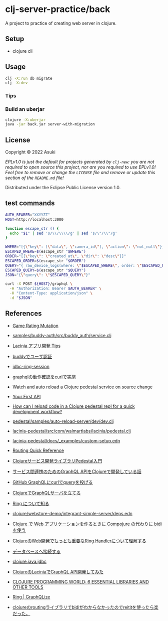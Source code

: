 # clj-server-practice/back

A project to practice of creating web server in clojure.

## Setup

- clojure cli

## Usage

```sh
clj -X:run db migrate
clj -X:dev
```

### Tips


### Build an uberjar

```sh
clojure -X:uberjar
java -jar back.jar server-with-migration
```

## License

Copyright © 2022 Asuki

_EPLv1.0 is just the default for projects generated by `clj-new`: you are not_
_required to open source this project, nor are you required to use EPLv1.0!_
_Feel free to remove or change the `LICENSE` file and remove or update this_
_section of the `README.md` file!_

Distributed under the Eclipse Public License version 1.0.

## test commands

```sh
AUTH_BEARER="XXYYZZ"
HOST=http://localhost:3000

function escape_str () {
  echo "$1" | sed 's/\\/\\\\/g' | sed 's/\"/\\"/g'
}

WHERE="[{\"key\": [\"data\", \"camera_id\"], \"action\": \"not_null\"}]"
ESCAPED_WHERE=$(escape_str "$WHERE")
ORDER="[{\"key\": \"created_at\", \"dir\": \"desc\"}]"
ESCAPED_ORDER=$(escape_str "$ORDER")
QUERY="{ raw_device_logs(where: \"$ESCAPED_WHERE\", order: \"$ESCAPED_ORDER\") { total list { id created_at data } } } }"
ESCAPED_QUERY=$(escape_str "$QUERY")
JSON="{\"query\": \"$ESCAPED_QUERY\"}"

curl -X POST ${HOST}/graphql \
  -H "Authorization: Bearer $AUTH_BEARER" \
  -H "Content-Type: application/json" \
  -d "$JSON"
```

## References

- [Game Rating Mutation](https://lacinia.readthedocs.io/en/latest/tutorial/rating-mutation.html)
- [samples/buddy-auth/src/buddy_auth/service.clj](https://github.com/pedestal/pedestal/blob/master/samples/buddy-auth/src/buddy_auth/service.clj)
- [Lacinia アプリ開発 Tips](https://qiita.com/223kazuki/items/50e5f62f19fed751ba40)
- [buddyでユーザ認証](https://qiita.com/totakke/items/30c0582ad9cdd6a34cba)
- [jdbc-ring-session](https://github.com/luminus-framework/jdbc-ring-session)
- [graphqlの動作確認をcurlで実施](https://asukiaaa.blogspot.com/2024/02/test-graphql-with-using-curl.html)
- [Watch and auto reload a Clojure pedestal service on source change ](https://dev.to/praburajan/watch-and-auto-reload-a-clojure-pedestal-service-on-save-4ehl)
- [Your First API](http://pedestal.io/guides/your-first-api)
- [How can I reload code in a Clojure pedestal repl for a quick development workflow?](https://stackoverflow.com/questions/36390571/how-can-i-reload-code-in-a-clojure-pedestal-repl-for-a-quick-development-workflo)
- [pedestal/samples/auto-reload-server/dev/dev.clj](https://github.com/pedestal/samples/blob/master/auto-reload-server/dev/dev.clj#L38)
- [lacinia-pedestal/src/com/walmartlabs/lacinia/pedestal.clj](https://github.com/walmartlabs/lacinia-pedestal/blob/88468c0c1ba0bc7a84fcafb20ce6150e48545e18/src/com/walmartlabs/lacinia/pedestal.clj)
- [lacinia-pedestal/docs/_examples/custom-setup.edn](https://github.com/walmartlabs/lacinia-pedestal/blob/e70f853ff96ac2c8f315bc5a6d429213df0c5d04/docs/_examples/custom-setup.edn)
- [Routing Quick Reference](http://pedestal.io/reference/routing-quick-reference)
- [Clojureサービス開発ライブラリPedestal入門](https://qiita.com/lagenorhynque/items/fbd66ebaa0352ec4253d)
- [サービス間連携のためのGraphQL APIをClojureで開発している話](https://tech-magazine.opt.ne.jp/entry/2021/01/13/124551)
- [GitHub GraphQLにcurlでqueryを投げる](https://qiita.com/ikemura23/items/4b0dd5a82abc9364638e)
- [ClojureでGraphQLサーバを立てる](https://qiita.com/223kazuki/items/ba4ba84e2da1daea3b52)
- [Ring について知る](https://ayato-p.github.io/clojure-beginner/intro_web_development/part2_what_is_ring.html)
- [clojure/webstore-demo/integrant-simple-server/deps.edn](https://github.com/karimarttila/clojure/blob/master/webstore-demo/integrant-simple-server/deps.edn)
- [Clojure で Web アプリケーションを作るときに Compojure の代わりに bidi を使う](https://qiita.com/ayato_p/items/8ed4688a4540491e87e0)
- [ClojureのWeb開発でもっとも重要なRing Handlerについて理解する](https://tech.toyokumo.co.jp/entry/2019/07/03/122656)
- [データベースへ接続する](https://ayato-p.github.io/clojure-beginner/intro_web_development/part5_connect_to_database.html)
- [clojure.java.jdbc](http://clojure.github.io/java.jdbc/#clojure.java.jdbc/get-connection)

- [ClojureのLaciniaでGraphQL API開発してみた](https://qiita.com/lagenorhynque/items/eebb9a36859789520dbf)
- [CLOJURE PROGRAMMING WORLD: 6 ESSENTIAL LIBRARIES AND OTHER TOOLS](https://freshcodeit.com/freshcode-post/clojure-programming-world-frameworks-and-other-tools)

- [Ring | GraphQLize](https://www.graphqlize.org/docs/getting_started/clojure/ring)
- [clojureのroutingライブラリでbidiがわからなかったのでreititを使ったら楽だった。](https://amagasa30.hatenablog.com/entry/2020/12/11/003035)
